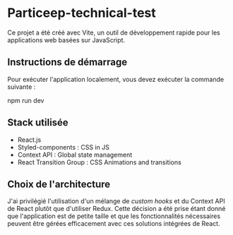 # Particeep-technical-test

Ce projet a été créé avec Vite, un outil de développement rapide pour les applications web basées sur JavaScript. 

## Instructions de démarrage

Pour exécuter l'application localement, vous devez exécuter la commande suivante :

npm run dev

## Stack utilisée

- React.js 
- Styled-components : CSS in JS
- Context API : Global state management
- React Transition Group : CSS Animations and transitions

## Choix de l'architecture

J'ai privilégié l'utilisation d'un mélange de *custom hooks* et du Context API de React plutôt que d'utiliser Redux. Cette décision a été prise étant donné que l'application est de petite taille et que les fonctionnalités nécessaires peuvent être gérées efficacement avec ces solutions intégrées de React.

